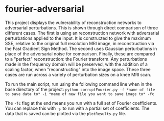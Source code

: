 # fourier-adversarial

This project displays the vulnerability of reconstruction networks to adversarial perturbations. This is shown through direct comparison of three different cases. The first is using an reconstruction network with adversarial perturbations applied to the input. It is constructed to give the maximum SSE, relative to the original full resolution MRI image, in reconstruction via the Fast Gradient Sign Method. The second uses Gaussian perturbations in place of the adversarial noise for comparison. Finally, these are compared to a "perfect" reconstruction: the Fourier transform. Any perturbations made in the frequency domain will be preserved, with the addition of a scaling factor, when "reconstructing" into the image space. These three cases are run across a variety of perturbation sizes on a knee MRI scan. 

To run the main script, run using the following command line when in the base directory of the project:
``python corruptFourier.py -f *name of file to save data to* -i *name of new file you want to save image to* -fc``

The `-fc` flag at the end means you run with a full set of Fourier coefficients. You can replace this with `-p` to run with a partial set of coefficients. The data that is saved can be plotted via the `plotResults.py` file. 
